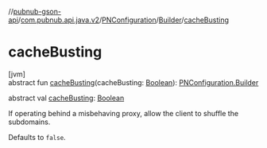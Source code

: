 //[pubnub-gson-api](../../../../index.md)/[com.pubnub.api.java.v2](../../index.md)/[PNConfiguration](../index.md)/[Builder](index.md)/[cacheBusting](cache-busting.md)

# cacheBusting

[jvm]\
abstract fun [cacheBusting](cache-busting.md)(cacheBusting: [Boolean](https://kotlinlang.org/api/latest/jvm/stdlib/kotlin-stdlib/kotlin/-boolean/index.html)): [PNConfiguration.Builder](index.md)

abstract val [cacheBusting](cache-busting.md): [Boolean](https://kotlinlang.org/api/latest/jvm/stdlib/kotlin-stdlib/kotlin/-boolean/index.html)

If operating behind a misbehaving proxy, allow the client to shuffle the subdomains.

Defaults to `false`.
